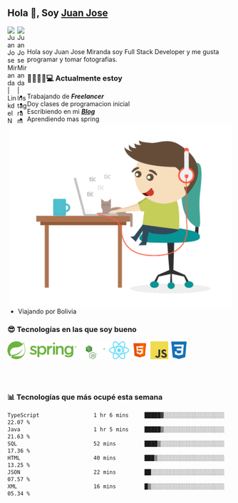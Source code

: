 ## Hola 👋, Soy [Juan Jose](http://juanjoses.me)

<a href="https://www.linkedin.com/in/juanjosemirandam/">
  <img align="left" alt="Juan Jose Miranda | LinkdeIN" width="22px" src="https://cdn.jsdelivr.net/npm/simple-icons@v3/icons/linkedin.svg" />
</a>

<a href="https://www.instagram.com/juan.jose.miranda/">
  <img align="left" alt="Juan Jose Miranda | Instagram" width="22px" src="https://cdn.jsdelivr.net/npm/simple-icons@v3/icons/instagram.svg" />
</a>

<br /> <br />

Hola soy Juan Jose Miranda soy Full Stack Developer y me gusta programar y tomar fotografias.

<img align="right" alt="GIF" src="./images/gif-juanjose.gif" width="500" max-height="320" />

### 👨‍💻🕵‍♀💻 Actualmente estoy

- Trabajando de ***Freelancer***
- Doy clases de programacion inicial
- Escribiendo en mi ***[Blog](http://juanjoses.me)***
- Aprendiendo mas spring
- Viajando por Bolivia 

### 😎 Tecnologías en las que soy bueno

<code><img alt="Spring" height="40px" src="./images/spring-icon.svg"/></code>
<code><img alt="NodeJS" height="40px" src="./images/nodejs-icon.svg" /></code>
<code><img alt="ReactJS" height="40px" src="./images/react-icon.svg" /></code>
<code><img alt="HTML5" height="40px" src="./images/html-icon.png" /></code>
<code><img alt="JavaScript" height="40px" src="./images/js-icon.png"  /></code>
<code><img alt="CSS3" height="40px" src="./images/css-icon.png" /></code>

<br/><br/>

### 📊 Tecnologías que más ocupé esta semana

<!--START_SECTION:waka-->

```text
TypeScript                 1 hr 6 mins     █████▓░░░░░░░░░░░░░░░░░░░   22.07 %
Java                       1 hr 5 mins     █████▒░░░░░░░░░░░░░░░░░░░   21.63 %
SQL                        52 mins         ████▒░░░░░░░░░░░░░░░░░░░░   17.36 %
HTML                       40 mins         ███▒░░░░░░░░░░░░░░░░░░░░░   13.25 %
JSON                       22 mins         ██░░░░░░░░░░░░░░░░░░░░░░░   07.57 %
XML                        16 mins         █▒░░░░░░░░░░░░░░░░░░░░░░░   05.34 %
```

<!--END_SECTION:waka-->

<!-- ### 📌🤓 Últimos artículos en mi blog -->